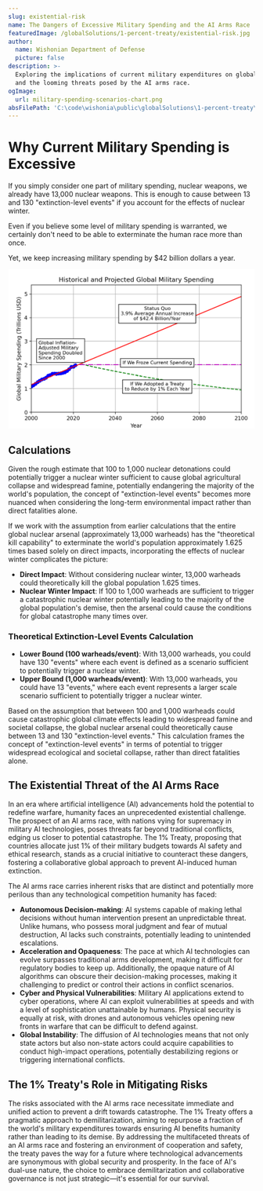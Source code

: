 ```yaml
---
slug: existential-risk
name: The Dangers of Excessive Military Spending and the AI Arms Race
featuredImage: /globalSolutions/1-percent-treaty/existential-risk.jpg
author:
  name: Wishonian Department of Defense
  picture: false
description: >-
  Exploring the implications of current military expenditures on global security
  and the looming threats posed by the AI arms race.
ogImage:
  url: military-spending-scenarios-chart.png
absFilePath: 'C:\code\wishonia\public\globalSolutions\1-percent-treaty\existential-risk.md'
---
```

# Why Current Military Spending is Excessive

If you simply consider one part of military spending, nuclear weapons, we already have 13,000 nuclear weapons. This is enough to cause between 13 and 130 "extinction-level events" if you account for the effects of nuclear winter.  

Even if you believe some level of military spending is warranted, we certainly don't need to be able to exterminate the human race more than once.

Yet, we keep increasing military spending by $42 billion dollars a year.

![military-spending-scenarios-chart.png](military-spending-scenarios-chart.png)


## Calculations

Given the rough estimate that 100 to 1,000 nuclear detonations could potentially trigger a nuclear winter sufficient to cause global agricultural collapse and widespread famine, potentially endangering the majority of the world's population, the concept of "extinction-level events" becomes more nuanced when considering the long-term environmental impact rather than direct fatalities alone.

If we work with the assumption from earlier calculations that the entire global nuclear arsenal (approximately 13,000 warheads) has the "theoretical kill capability" to exterminate the world's population approximately 1.625 times based solely on direct impacts, incorporating the effects of nuclear winter complicates the picture:

- **Direct Impact**: Without considering nuclear winter, 13,000 warheads could theoretically kill the global population 1.625 times.
- **Nuclear Winter Impact**: If 100 to 1,000 warheads are sufficient to trigger a catastrophic nuclear winter potentially leading to the majority of the global population's demise, then the arsenal could cause the conditions for global catastrophe many times over.

### Theoretical Extinction-Level Events Calculation

- **Lower Bound (100 warheads/event)**: With 13,000 warheads, you could have 130 "events" where each event is defined as a scenario sufficient to potentially trigger a nuclear winter.
- **Upper Bound (1,000 warheads/event)**: With 13,000 warheads, you could have 13 "events," where each event represents a larger scale scenario sufficient to potentially trigger a nuclear winter.

Based on the assumption that between 100 and 1,000 warheads could cause catastrophic global climate effects leading to widespread famine and societal collapse, the global nuclear arsenal could theoretically cause between 13 and 130 "extinction-level events." This calculation frames the concept of "extinction-level events" in terms of potential to trigger widespread ecological and societal collapse, rather than direct fatalities alone.

## The Existential Threat of the AI Arms Race

In an era where artificial intelligence (AI) advancements hold the potential to redefine warfare, humanity faces an unprecedented existential challenge. The prospect of an AI arms race, with nations vying for supremacy in military AI technologies, poses threats far beyond traditional conflicts, edging us closer to potential catastrophe. The 1% Treaty, proposing that countries allocate just 1% of their military budgets towards AI safety and ethical research, stands as a crucial initiative to counteract these dangers, fostering a collaborative global approach to prevent AI-induced human extinction.

The AI arms race carries inherent risks that are distinct and potentially more perilous than any technological competition humanity has faced:

- **Autonomous Decision-making**: AI systems capable of making lethal decisions without human intervention present an unpredictable threat. Unlike humans, who possess moral judgment and fear of mutual destruction, AI lacks such constraints, potentially leading to unintended escalations.
- **Acceleration and Opaqueness**: The pace at which AI technologies can evolve surpasses traditional arms development, making it difficult for regulatory bodies to keep up. Additionally, the opaque nature of AI algorithms can obscure their decision-making processes, making it challenging to predict or control their actions in conflict scenarios.
- **Cyber and Physical Vulnerabilities**: Military AI applications extend to cyber operations, where AI can exploit vulnerabilities at speeds and with a level of sophistication unattainable by humans. Physical security is equally at risk, with drones and autonomous vehicles opening new fronts in warfare that can be difficult to defend against.
- **Global Instability**: The diffusion of AI technologies means that not only state actors but also non-state actors could acquire capabilities to conduct high-impact operations, potentially destabilizing regions or triggering international conflicts.

## The 1% Treaty's Role in Mitigating Risks

The risks associated with the AI arms race necessitate immediate and unified action to prevent a drift towards catastrophe. The 1% Treaty offers a pragmatic approach to demilitarization, aiming to repurpose a fraction of the world's military expenditures towards ensuring AI benefits humanity rather than leading to its demise. By addressing the multifaceted threats of an AI arms race and fostering an environment of cooperation and safety, the treaty paves the way for a future where technological advancements are synonymous with global security and prosperity. In the face of AI's dual-use nature, the choice to embrace demilitarization and collaborative governance is not just strategic—it's essential for our survival.
